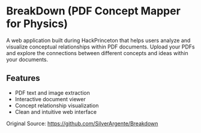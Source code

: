# BreakDown (PDF Concept Mapper for Physics)


A web application built during HackPrinceton that helps users analyze and visualize conceptual relationships within PDF documents. Upload your PDFs and explore the connections between different concepts and ideas within your documents.

## Features

- PDF text and image extraction
- Interactive document viewer
- Concept relationship visualization
- Clean and intuitive web interface


Original Source:
https://github.com/SilverArgente/Breakdown
